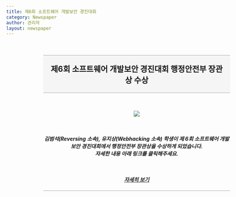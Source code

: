 ```yaml
---
title: 제6회 소프트웨어 개발보안 경진대회
category: Newspaper
author: 관리자
layout: newspaper
---
```

<div style="width: 100%; padding-left:100px; padding-right:100px">
    <h2 style="text-align:center; border-top:1px solid #aaa; border-bottom:1px solid #aaa; padding: 20px; background-color:#f5f5f5; margin-top:50px;">제6회 소프트웨어 개발보안 경진대회 행정안전부 장관상 수상</h2>
    <div style="text-align:center">
        <img src="https://user-images.githubusercontent.com/48669011/83612709-bd352480-a5bd-11ea-9b59-2b5983bc92d7.jpg" style="margin-top:30px; margin-bottom:30px;">
    </div>
    <h5 style="text-align:center; margin-bottom: 50px">김범석(Reversing 소속), 유지상(Webhacking 소속) 학생이 제 6회 소프트웨어 개발보안 경진대회에서 행정안전부 장관상을 수상하게 되었습니다. <br>자세한 내용 아래 링크를 클릭해주세요.<br></h5>
    <h5 style="text-align:center; border-bottom: 1px solid #aaa; padding-bottom:20px"><a href="https://www.mois.go.kr/frt/bbs/type010/commonSelectBoardArticle.do?bbsId=BBSMSTR_000000000008&nttId=73832" style="color:#222">자세히 보기</a></h5>
</div>